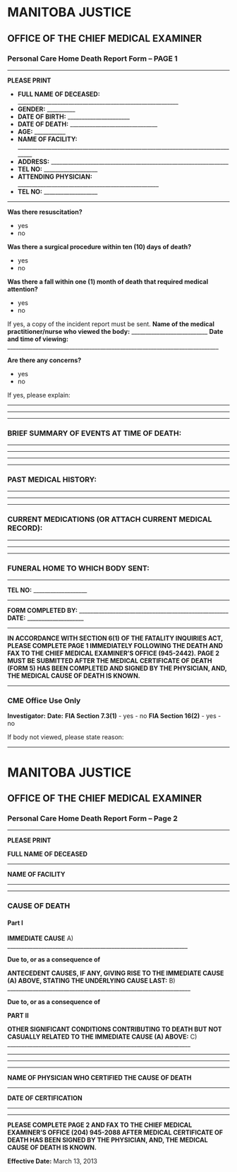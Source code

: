 # MANITOBA JUSTICE
## OFFICE OF THE CHIEF MEDICAL EXAMINER
### Personal Care Home Death Report Form – PAGE 1

----

**PLEASE PRINT**

- **FULL NAME OF DECEASED:** _________________________________________________________
- **GENDER:** __________
- **DATE OF BIRTH:** ______________________
- **DATE OF DEATH:** _______________________________
- **AGE:** ___________
- **NAME OF FACILITY:** ________________________________________________________________________________
- **ADDRESS:** _______________________________________________________________
- **TEL NO:** ___________________
- **ATTENDING PHYSICIAN:** __________________________________________________
- **TEL NO:** ___________________

----

**Was there resuscitation?**
- yes
- no

**Was there a surgical procedure within ten (10) days of death?**
- yes
- no

**Was there a fall within one (1) month of death that required medical attention?**
- yes
- no

If yes, a copy of the incident report must be sent.
**Name of the medical practitioner/nurse who viewed the body:** ___________________________
**Date and time of viewing:** ___________________________________________________________________________

**Are there any concerns?**
- yes
- no

If yes, please explain:
____________________________________________________________________________________________________
____________________________________________________________________________________________________

----

### BRIEF SUMMARY OF EVENTS AT TIME OF DEATH:
____________________________________________________________________________________________________
____________________________________________________________________________________________________
____________________________________________________________________________________________________
____________________________________________________________________________________________________

### PAST MEDICAL HISTORY:
____________________________________________________________________________________________________
____________________________________________________________________________________________________
____________________________________________________________________________________________________

### CURRENT MEDICATIONS (OR ATTACH CURRENT MEDICAL RECORD):
____________________________________________________________________________________________________
____________________________________________________________________________________________________
____________________________________________________________________________________________________

### FUNERAL HOME TO WHICH BODY SENT:
_____________________________________________________________________
**TEL NO:** ___________________

----

**FORM COMPLETED BY:** _____________________________________________________
**DATE:** ____________________

----

**IN ACCORDANCE WITH SECTION 6(1) OF THE FATALITY INQUIRIES ACT, PLEASE COMPLETE PAGE 1 IMMEDIATELY FOLLOWING THE DEATH AND FAX TO THE CHIEF MEDICAL EXAMINER’S OFFICE (945-2442).**
**PAGE 2 MUST BE SUBMITTED AFTER THE MEDICAL CERTIFICATE OF DEATH (FORM 5) HAS BEEN COMPLETED AND SIGNED BY THE PHYSICIAN, AND, THE MEDICAL CAUSE OF DEATH IS KNOWN.**

----

### CME Office Use Only
**Investigator:**                                **Date:**
**FIA Section 7.3(1)**              - yes   - no
**FIA Section 16(2)**                      - yes   - no

If body not viewed, please state reason:
____________________________________________________________________________________________________

# MANITOBA JUSTICE
## OFFICE OF THE CHIEF MEDICAL EXAMINER
### Personal Care Home Death Report Form – Page 2

----

**PLEASE PRINT**

**FULL NAME OF DECEASED**
__________________________________________________________________________

**NAME OF FACILITY**
_________________________________________________________________________________

----

### CAUSE OF DEATH

#### Part I

**IMMEDIATE CAUSE**
A) ________________________________________________________________

**Due to, or as a consequence of**

**ANTECEDENT CAUSES, IF ANY, GIVING RISE TO THE IMMEDIATE CAUSE (A) ABOVE, STATING THE UNDERLYING CAUSE LAST:**
B) _________________________________________________________________

**Due to, or as a consequence of**

**PART II**

**OTHER SIGNIFICANT CONDITIONS CONTRIBUTING TO DEATH BUT NOT CASUALLY RELATED TO THE IMMEDIATE CAUSE (A) ABOVE:**
C) _________________________________________________________________
_________________________________________________________________________________
_________________________________________________________________________________

----

**NAME OF PHYSICIAN WHO CERTIFIED THE CAUSE OF DEATH**
__________________________________________________

**DATE OF CERTIFICATION**
______________________________________________________________________________

----

**PLEASE COMPLETE PAGE 2 AND FAX TO THE CHIEF MEDICAL EXAMINER’S OFFICE (204) 945-2088 AFTER MEDICAL CERTIFICATE OF DEATH HAS BEEN SIGNED BY THE PHYSICIAN, AND, THE MEDICAL CAUSE OF DEATH IS KNOWN.**

**Effective Date:** March 13, 2013